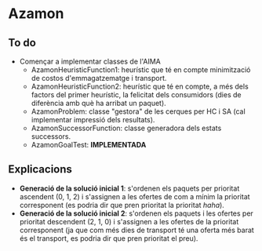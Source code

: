 # Azamon

## To do

* Començar a implementar classes de l'AIMA
	* AzamonHeuristicFunction1: heurístic que té en compte minimització de costos d'emmagatzematge i transport.
	* AzamonHeuristicFunction2: heurístic que té en compte, a més dels factors del primer heurístic, la felicitat dels consumidors (dies de diferència amb què ha arribat un paquet).
	* AzamonProblem: classe "gestora" de les cerques per HC i SA (cal implementar impressió dels resultats).
	* AzamonSuccessorFunction: classe generadora dels estats successors.
	* AzamonGoalTest: **IMPLEMENTADA**

## Explicacions

* **Generació de la solució inicial 1**: s'ordenen els paquets per prioritat ascendent (0, 1, 2) i s'assignen a les ofertes de com a mínim la prioritat corresponent (es podria dir que pren prioritat la prioritat *haha*).
* **Generació de la solució inicial 2**: s'ordenen els paquets i les ofertes per prioritat descendent (2, 1, 0) i s'assignen a les ofertes de la prioritat corresponent (ja que com més dies de transport té una oferta més barat és el transport, es podria dir que pren prioritat el preu).

